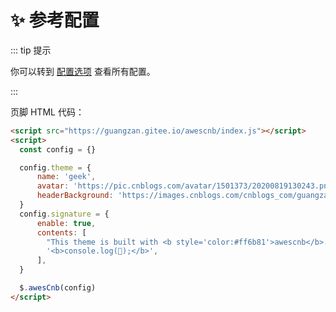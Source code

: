# ✨ 参考配置

::: tip 提示

你可以转到 [配置选项](/cnblog/usage-options) 查看所有配置。

:::

页脚 HTML 代码：

```html
<script src="https://guangzan.gitee.io/awescnb/index.js"></script>
<script>
  const config = {}

  config.theme = {
      name: 'geek',
      avatar: 'https://pic.cnblogs.com/avatar/1501373/20200819130243.png',
      headerBackground: 'https://images.cnblogs.com/cnblogs_com/guangzan/1894231/o_201205070714banner1.jpg',
  }
  config.signature = {
      enable: true,
      contents: [
        "This theme is built with <b style='color:#ff6b81'>awescnb</b>.",
        '<b>console.log(🎉);</b>',
      ],
  }

  $.awesCnb(config)
</script>
```

